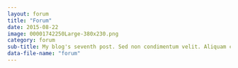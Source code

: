 ```yaml
---
layout: forum
title: "Forum"
date: 2015-08-22
image: 00001742250Large-380x230.png
category: forum
sub-title: My blog's seventh post. Sed non condimentum velit. Aliquam consequat euismod enim, eget sollicitudin lorem scelerisque eu.
data-file-name: "forum"
---
```


  
